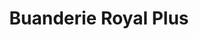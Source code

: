 ---
title: "Buanderie Royal Plus"
url: /montreal/buanderie-royal-plus-avenue-victoria/
shop: Wäscherei
---